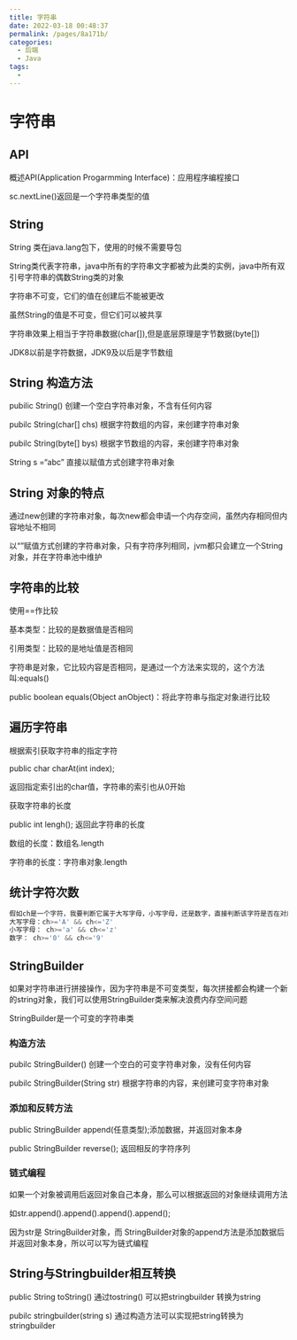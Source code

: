 ```yaml
---
title: 字符串
date: 2022-03-18 00:48:37
permalink: /pages/8a171b/
categories:
  - 后端
  - Java
tags:
  - 
---
```

# 字符串

## API

概述API(Application Progarmming Interface)：应用程序编程接口

sc.nextLine()返回是一个字符串类型的值



## String

String 类在java.lang包下，使用的时候不需要导包

String类代表字符串，java中所有的字符串文字都被为此类的实例，java中所有双引号字符串的偶数String类的对象



字符串不可变，它们的值在创建后不能被更改

虽然String的值是不可变，但它们可以被共享

字符串效果上相当于字符串数据(char[]),但是底层原理是字节数据(byte[])

JDK8以前是字符数据，JDK9及以后是字节数组



## String 构造方法

pubilic String()   创建一个空白字符串对象，不含有任何内容

pubilc String(char[] chs) 	根据字符数组的内容，来创建字符串对象

pubilc String(byte[] bys)	根据字节数组的内容，来创建字符串对象

String s =“abc”	直接以赋值方式创建字符串对象



## String 对象的特点

通过new创建的字符串对象，每次new都会申请一个内存空间，虽然内存相同但内容地址不相同

以“”赋值方式创建的字符串对象，只有字符序列相同，jvm都只会建立一个String对象，并在字符串池中维护



## 字符串的比较

使用==作比较

基本类型：比较的是数据值是否相同

引用类型：比较的是地址值是否相同

字符串是对象，它比较内容是否相同，是通过一个方法来实现的，这个方法叫:equals()

public boolean equals(Object anObject)：将此字符串与指定对象进行比较



## 遍历字符串

根据索引获取字符串的指定字符

public char charAt(int index);

返回指定索引出的char值，字符串的索引也从0开始



获取字符串的长度

public int lengh(); 返回此字符串的长度

数组的长度：数组名.length

字符串的长度：字符串对象.length



## 统计字符次数

```java
假如ch是一个字符，我要判断它属于大写字母，小写字母，还是数字，直接判断该字符是否在对应的范围即可
大写字母：ch>='A' && ch<='Z'
小写字母： ch>='a' && ch<='z'
数字： ch>='0' && ch<='9'
```


## StringBuilder

如果对字符串进行拼接操作，因为字符串是不可变类型，每次拼接都会构建一个新的string对象，我们可以使用StringBuilder类来解决浪费内存空间问题

StringBuilder是一个可变的字符串类



### 构造方法

pubilc StringBuilder()		创建一个空白的可变字符串对象，没有任何内容

pubilc StringBuilder(String str)  根据字符串的内容，来创建可变字符串对象



### 添加和反转方法

public StringBuilder append(任意类型);添加数据，并返回对象本身

public StringBuilder reverse(); 返回相反的字符序列



### 链式编程

如果一个对象被调用后返回对象自己本身，那么可以根据返回的对象继续调用方法

如str.append().append().append().append();

因为str是 StringBuilder对象，而 StringBuilder对象的append方法是添加数据后并返回对象本身，所以可以写为链式编程



## String与Stringbuilder相互转换

public String toString() 	通过tostring()	可以把stringbuilder 转换为string

pubilc stringbuilder(string s) 通过构造方法可以实现把string转换为stringbuilder





